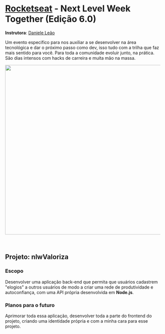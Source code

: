 # [Rocketseat](https://rocketseat.com.br/) - Next Level Week Together (Edição 6.0)
**Instrutora**: [Daniele Leão](https://github.com/danileao)

Um evento especifico para nos auxiliar a se desenvolver na área tecnológica e dar o próximo passo como dev, isso tudo com a trilha que faz mais sentido para você. Para toda a comunidade evoluir junto, na prática. São dias intensos com hacks de carreira e muita mão na massa.

<p align="center">
  <img  width='550' src='https://github.com/katharinefernandes/Arquivos_Importantes/blob/main/Foto_NLW.jpg?raw=true'>
</p>
<br>

## Projeto: nlwValoriza

### Escopo
Desenvolver uma aplicação back-end que permita que usuários cadastrem "elogios" a outros usuários de modo a criar uma rede de produtividade e autoconfiança, com uma API própria desenvolvida em **Node.js**.

### Planos para o futuro
Aprimorar toda essa aplicação, desenvolver toda a parte do frontend do projeto, criando uma identidade própria e com a minha cara para esse projeto.
 
